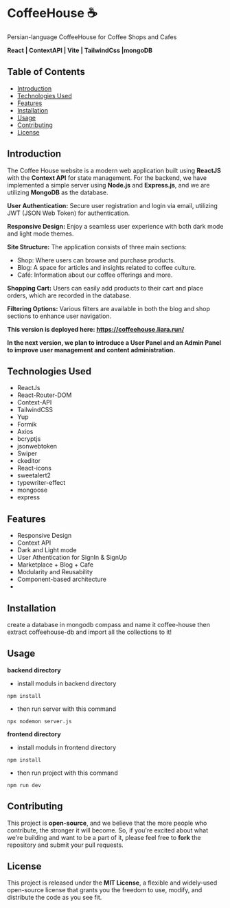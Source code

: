 # CoffeeHouse :coffee:

Persian-language CoffeeHouse for Coffee Shops and Cafes

**React | ContextAPI | Vite | TailwindCss |mongoDB**

## Table of Contents

- [Introduction](#introduction)
- [Technologies Used](#technologies-used)
- [Features](#features)
- [Installation](#installation)
- [Usage](#usage)
- [Contributing](#contributing)
- [License](#license)

## Introduction

The Coffee House website is a modern web application built using **ReactJS** with the **Context API** for state management. For the backend, we have implemented a simple server using **Node.js** and **Express.js**, and we are utilizing **MongoDB** as the database.

**User Authentication:** Secure user registration and login via email, utilizing JWT (JSON Web Token) for authentication.

**Responsive Design:** Enjoy a seamless user experience with both dark mode and light mode themes.

**Site Structure:** The application consists of three main sections:
- Shop: Where users can browse and purchase products.
- Blog: A space for articles and insights related to coffee culture.
- Café: Information about our coffee offerings and more.

**Shopping Cart:** Users can easily add products to their cart and place orders, which are recorded in the database.

**Filtering Options:** Various filters are available in both the blog and shop sections to enhance user navigation.

**This version is deployed here: https://coffeehouse.liara.run/**

**In the next version, we plan to introduce a User Panel and an Admin Panel to improve user management and content administration.**

## Technologies Used

- ReactJs
- React-Router-DOM
- Context-API
- TailwindCSS
- Yup
- Formik
- Axios
- bcryptjs
- jsonwebtoken
- Swiper
- ckeditor
- React-icons
- sweetalert2
- typewriter-effect
- mongoose
- express

## Features

- Responsive Design
- Context API
- Dark and Light mode
- User Athentication for SignIn & SignUp
- Marketplace + Blog + Cafe
- Modularity and Reusability
- Component-based architecture
- 

## Installation

create a database in mongodb compass and name it coffee-house then extract coffeehouse-db and import all the collections to it!

## Usage

**backend directory**

- install moduls in backend directory

```
npm install
```

- then run server with this command

```
npx nodemon server.js
```

**frontend directory**

- install moduls in frontend directory

```
npm install
```

- then run project with this command

```
npm run dev
```

## Contributing

This project is **open-source**, and we believe that the more people who contribute, the stronger it will become. So, if you're excited about what we're building and want to be a part of it, please feel free to **fork** the repository and submit your pull requests.

## License

This project is released under the **MIT License**, a flexible and widely-used open-source license that grants you the freedom to use, modify, and distribute the code as you see fit.
